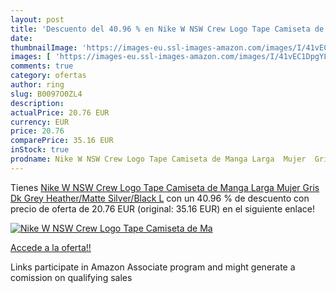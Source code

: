 ```yaml
---
layout: post
title: 'Descuento del 40.96 % en Nike W NSW Crew Logo Tape Camiseta de Ma'
date: 
thumbnailImage: 'https://images-eu.ssl-images-amazon.com/images/I/41vEC1DpgYL._SL200_.jpg'
images: [ 'https://images-eu.ssl-images-amazon.com/images/I/41vEC1DpgYL._SL200_.jpg' ]
comments: true
category: ofertas
author: ring
slug: B0097O0ZL4
description:
actualPrice: 20.76 EUR
currency: EUR
price: 20.76
comparePrice: 35.16 EUR
inStock: true
prodname: Nike W NSW Crew Logo Tape Camiseta de Manga Larga  Mujer  Gris  Dk Grey Heather/Matte Silver/Black   L
---
```


Tienes [Nike W NSW Crew Logo Tape Camiseta de Manga Larga  Mujer  Gris  Dk Grey Heather/Matte Silver/Black   L](https://www.amazon.es/dp/B0097O0ZL4/?tag=tolees-21) con un 40.96 % de descuento con precio de oferta de 20.76 EUR (original: 35.16 EUR) en el siguiente enlace!

[![Nike W NSW Crew Logo Tape Camiseta de Ma](https://images-eu.ssl-images-amazon.com/images/I/41vEC1DpgYL._SL200_.jpg)](https://www.amazon.es/dp/B0097O0ZL4/?tag=tolees-21)

[Accede a la oferta!!](https://www.amazon.es/dp/B0097O0ZL4/?tag=tolees-21)

Links participate in Amazon Associate program and might generate a comission on qualifying sales


